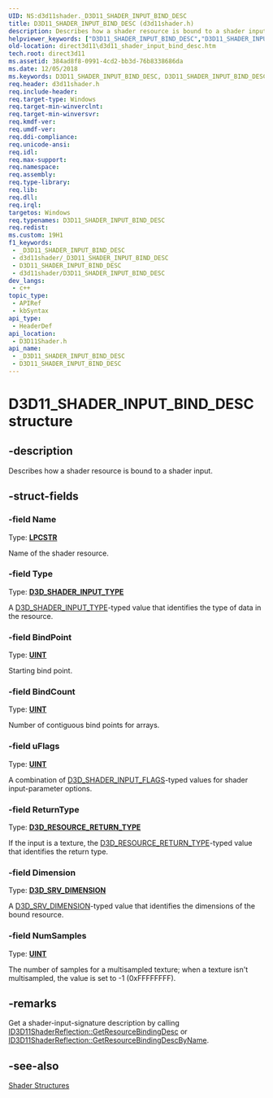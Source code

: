 ```yaml
---
UID: NS:d3d11shader._D3D11_SHADER_INPUT_BIND_DESC
title: D3D11_SHADER_INPUT_BIND_DESC (d3d11shader.h)
description: Describes how a shader resource is bound to a shader input.
helpviewer_keywords: ["D3D11_SHADER_INPUT_BIND_DESC","D3D11_SHADER_INPUT_BIND_DESC structure [Direct3D 11]","b6214f45-418b-2509-b9d9-f7513efc5ba6","d3d11shader/D3D11_SHADER_INPUT_BIND_DESC","direct3d11.d3d11_shader_input_bind_desc"]
old-location: direct3d11\d3d11_shader_input_bind_desc.htm
tech.root: direct3d11
ms.assetid: 384ad8f8-0991-4cd2-bb3d-76b8338686da
ms.date: 12/05/2018
ms.keywords: D3D11_SHADER_INPUT_BIND_DESC, D3D11_SHADER_INPUT_BIND_DESC structure [Direct3D 11], b6214f45-418b-2509-b9d9-f7513efc5ba6, d3d11shader/D3D11_SHADER_INPUT_BIND_DESC, direct3d11.d3d11_shader_input_bind_desc
req.header: d3d11shader.h
req.include-header: 
req.target-type: Windows
req.target-min-winverclnt: 
req.target-min-winversvr: 
req.kmdf-ver: 
req.umdf-ver: 
req.ddi-compliance: 
req.unicode-ansi: 
req.idl: 
req.max-support: 
req.namespace: 
req.assembly: 
req.type-library: 
req.lib: 
req.dll: 
req.irql: 
targetos: Windows
req.typenames: D3D11_SHADER_INPUT_BIND_DESC
req.redist: 
ms.custom: 19H1
f1_keywords:
 - _D3D11_SHADER_INPUT_BIND_DESC
 - d3d11shader/_D3D11_SHADER_INPUT_BIND_DESC
 - D3D11_SHADER_INPUT_BIND_DESC
 - d3d11shader/D3D11_SHADER_INPUT_BIND_DESC
dev_langs:
 - c++
topic_type:
 - APIRef
 - kbSyntax
api_type:
 - HeaderDef
api_location:
 - D3D11Shader.h
api_name:
 - _D3D11_SHADER_INPUT_BIND_DESC
 - D3D11_SHADER_INPUT_BIND_DESC
---
```


# D3D11_SHADER_INPUT_BIND_DESC structure


## -description

Describes how a shader resource is bound to a shader input.

## -struct-fields

### -field Name

Type: <b><a href="/windows/desktop/WinProg/windows-data-types">LPCSTR</a></b>

Name of the shader resource.

### -field Type

Type: <b><a href="/windows/desktop/api/d3dcommon/ne-d3dcommon-d3d_shader_input_type">D3D_SHADER_INPUT_TYPE</a></b>

A <a href="/windows/desktop/api/d3dcommon/ne-d3dcommon-d3d_shader_input_type">D3D_SHADER_INPUT_TYPE</a>-typed value that identifies the type of data in the resource.

### -field BindPoint

Type: <b><a href="/windows/desktop/WinProg/windows-data-types">UINT</a></b>

Starting bind point.

### -field BindCount

Type: <b><a href="/windows/desktop/WinProg/windows-data-types">UINT</a></b>

Number of contiguous bind points for arrays.

### -field uFlags

Type: <b><a href="/windows/desktop/WinProg/windows-data-types">UINT</a></b>

A combination of <a href="/windows/desktop/api/d3dcommon/ne-d3dcommon-d3d_shader_input_flags">D3D_SHADER_INPUT_FLAGS</a>-typed values for shader input-parameter options.

### -field ReturnType

Type: <b><a href="/windows/desktop/api/d3dcommon/ne-d3dcommon-d3d_resource_return_type">D3D_RESOURCE_RETURN_TYPE</a></b>

If the input is a texture, the <a href="/windows/desktop/api/d3dcommon/ne-d3dcommon-d3d_resource_return_type">D3D_RESOURCE_RETURN_TYPE</a>-typed value that identifies the return type.

### -field Dimension

Type: <b><a href="/windows/desktop/api/d3dcommon/ne-d3dcommon-d3d_srv_dimension">D3D_SRV_DIMENSION</a></b>

A <a href="/windows/desktop/api/d3dcommon/ne-d3dcommon-d3d_srv_dimension">D3D_SRV_DIMENSION</a>-typed value that identifies the dimensions of the bound resource.

### -field NumSamples

Type: <b><a href="/windows/desktop/WinProg/windows-data-types">UINT</a></b>

The number of samples for a multisampled texture; when a texture isn't multisampled, the value is set to -1 (0xFFFFFFFF).

## -remarks

Get a shader-input-signature description by calling <a href="/windows/desktop/api/d3d11shader/nf-d3d11shader-id3d11shaderreflection-getresourcebindingdesc">ID3D11ShaderReflection::GetResourceBindingDesc</a> or <a href="/windows/desktop/api/d3d11shader/nf-d3d11shader-id3d11shaderreflection-getresourcebindingdescbyname">ID3D11ShaderReflection::GetResourceBindingDescByName</a>.

## -see-also

<a href="/windows/desktop/direct3d11/d3d11-graphics-reference-shader-structures">Shader Structures</a>

